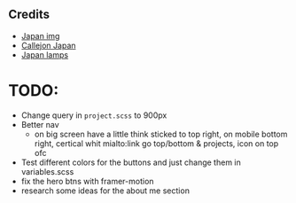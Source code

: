 ## Credits
- [Japan img](https://www.pexels.com/photo/woman-walking-in-the-street-during-night-time-1134166/)
- [Callejon Japan](https://www.pexels.com/photo/side-view-of-woman-in-illuminated-city-at-night-315191/)
- [Japan lamps](https://www.pexels.com/photo/turned-on-paper-lamps-inside-biuilding-581308/)

# TODO:
- Change query in `project.scss` to 900px
- Better nav
  - on big screen have a little think sticked to top right, on mobile bottom right, certical whit mialto:link go top/bottom & projects, icon on top ofc
- Test different colors for the buttons and just change them in variables.scss
- fix the hero btns with framer-motion
- research some ideas for the about me section
